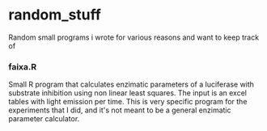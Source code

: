 # random_stuff
Random small programs i wrote for various reasons and want to keep track of

### faixa.R
Small R program that calculates enzimatic parameters of a luciferase with substrate inhibition using non linear least squares. The input is an excel tables with light emission per time. This is very specific program for the experiments that I did, and it's not meant to be a general enzimatic parameter calculator.
